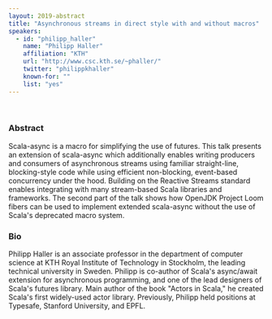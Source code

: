 ```yaml
---
layout: 2019-abstract
title: "Asynchronous streams in direct style with and without macros"
speakers:
  - id: "philipp_haller"
    name: "Philipp Haller"
    affiliation: "KTH"
    url: "http://www.csc.kth.se/~phaller/"
    twitter: "philippkhaller"
    known-for: ""
    list: "yes"
---
```


<br/>

### Abstract

Scala-async is a macro for simplifying the use of futures. This talk presents an extension of scala-async which additionally enables writing producers and consumers of asynchronous streams using familiar straight-line, blocking-style code while using efficient non-blocking, event-based concurrency under the hood. Building on the Reactive Streams standard enables integrating with many stream-based Scala libraries and frameworks. The second part of the talk shows how OpenJDK Project Loom fibers can be used to implement extended scala-async without the use of Scala's deprecated macro system.

### Bio

Philipp Haller is an associate professor in the department of computer science at KTH Royal Institute of Technology in Stockholm, the leading technical university in Sweden. Philipp is co-author of Scala's async/await extension for asynchronous programming, and one of the lead designers of Scala's futures library. Main author of the book "Actors in Scala," he created Scala's first widely-used actor library. Previously, Philipp held positions at Typesafe, Stanford University, and EPFL.

